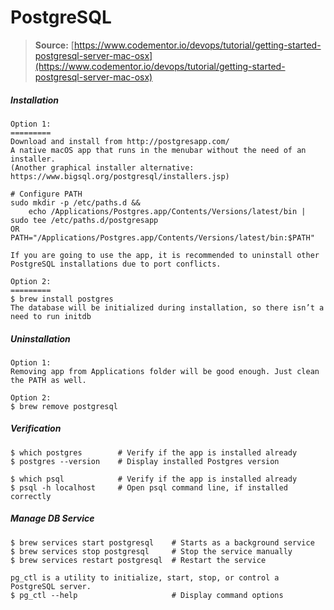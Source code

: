 # PostgreSQL

> **Source:** [https://www.codementor.io/devops/tutorial/getting-started-postgresql-server-mac-osx](https://www.codementor.io/devops/tutorial/getting-started-postgresql-server-mac-osx)

##### Installation

```
Option 1:
=========
Download and install from http://postgresapp.com/
A native macOS app that runs in the menubar without the need of an installer.
(Another graphical installer alternative: https://www.bigsql.org/postgresql/installers.jsp)

# Configure PATH
sudo mkdir -p /etc/paths.d &&
    echo /Applications/Postgres.app/Contents/Versions/latest/bin | sudo tee /etc/paths.d/postgresapp
OR
PATH="/Applications/Postgres.app/Contents/Versions/latest/bin:$PATH"

If you are going to use the app, it is recommended to uninstall other PostgreSQL installations due to port conflicts.

Option 2:
=========
$ brew install postgres
The database will be initialized during installation, so there isn’t a need to run initdb
```

##### Uninstallation

```
Option 1:
Removing app from Applications folder will be good enough. Just clean the PATH as well.

Option 2:
$ brew remove postgresql
```

##### Verification

```
$ which postgres        # Verify if the app is installed already
$ postgres --version    # Display installed Postgres version

$ which psql            # Verify if the app is installed already
$ psql -h localhost     # Open psql command line, if installed correctly
```

##### Manage DB Service

```
$ brew services start postgresql    # Starts as a background service
$ brew services stop postgresql     # Stop the service manually
$ brew services restart postgresql  # Restart the service

pg_ctl is a utility to initialize, start, stop, or control a PostgreSQL server.
$ pg_ctl --help                     # Display command options
```



